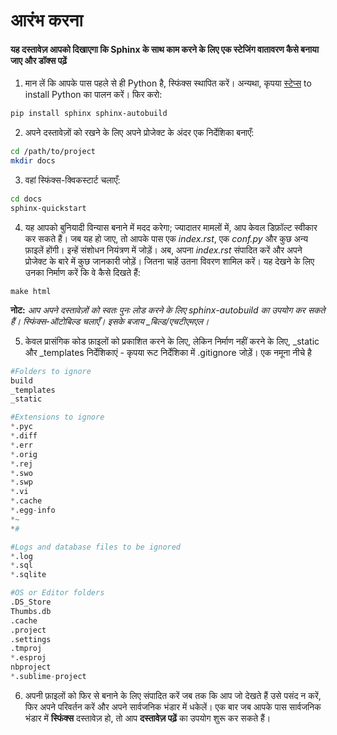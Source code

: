 <h1>आरंभ करना</h1>

<h4> यह दस्तावेज़ आपको दिखाएगा कि Sphinx के साथ काम करने के लिए एक स्टेजिंग वातावरण कैसे बनाया जाए और डॉक्स पढ़ें </h4>

1. मान लें कि आपके पास पहले से ही Python है, स्फिंक्स स्थापित करें। अन्यथा, कृपया [स्टेप्स](https://realpython.com/installing-python/) to install Python का पालन करें। फिर करो:

```bash
pip install sphinx sphinx-autobuild
```

2. अपने दस्तावेज़ों को रखने के लिए अपने प्रोजेक्ट के अंदर एक निर्देशिका बनाएँ:

```bash
cd /path/to/project
mkdir docs
```

3. वहां स्फिंक्स-क्विकस्टार्ट चलाएँ:

```bash
cd docs
sphinx-quickstart
```

4. यह आपको बुनियादी विन्यास बनाने में मदद करेगा; ज्यादातर मामलों में, आप केवल डिफ़ॉल्ट स्वीकार कर सकते हैं। जब यह हो जाए, तो आपके पास एक *index.rst*, एक *conf.py* और कुछ अन्य फ़ाइलें होंगी। इन्हें संशोधन नियंत्रण में जोड़ें। अब, अपना *index.rst* संपादित करें और अपने प्रोजेक्ट के बारे में कुछ जानकारी जोड़ें। जितना चाहें उतना विवरण शामिल करें। यह देखने के लिए उनका निर्माण करें कि वे कैसे दिखते हैं:

```
make html
```

**नोट:** *आप अपने दस्तावेज़ों को स्वतः पुनः लोड करने के लिए sphinx-autobuild का उपयोग कर सकते हैं। स्फिंक्स-ऑटोबिल्ड चलाएँ। इसके बजाय _बिल्ड/एचटीएमएल।*

5. केवल प्रासंगिक कोड फ़ाइलों को प्रकाशित करने के लिए, लेकिन निर्माण नहीं करने के लिए, _static और _templates निर्देशिकाएं - कृपया रूट निर्देशिका में .gitignore जोड़ें। एक नमूना नीचे है

```python
#Folders to ignore
build
_templates
_static

#Extensions to ignore
*.pyc
*.diff
*.err
*.orig
*.rej
*.swo
*.swp
*.vi
*.cache
*.egg-info
*~
*#

#Logs and database files to be ignored
*.log
*.sql
*.sqlite

#OS or Editor folders
.DS_Store
Thumbs.db
.cache
.project
.settings
.tmproj
*.esproj
nbproject
*.sublime-project
```

6. अपनी फ़ाइलों को फिर से बनाने के लिए संपादित करें जब तक कि आप जो देखते हैं उसे पसंद न करें, फिर अपने परिवर्तन करें और अपने सार्वजनिक भंडार में धकेलें। एक बार जब आपके पास सार्वजनिक भंडार में **स्फिंक्स** दस्तावेज़ हो, तो आप **दस्तावेज़ पढ़ें** का उपयोग शुरू कर सकते हैं।